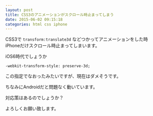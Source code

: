 ```yaml
---
layout: post
title: CSS3のアニメーションがスクロール時止まってしまう
date: 2015-06-02 09:15:18
categories: html css iphone
---
```

<!-- {% raw %} -->
<p>CSS3で <code>transform:translate3d</code> などつかってアニメーションをした時<br>
iPhoneだけスクロール時止まってしまいます。</p>

<p>iOS6時代でしょうか</p>

<pre><code>-webkit-transform-style: preserve-3d;
</code></pre>

<p>この指定でなおったみたいですが、現在はダメそうです。</p>

<p>ちなみにAndroidだと問題なく動いています。</p>

<p>対応策はあるのでしょうか？</p>

<p>よろしくお願い致します。</p>
<!-- {% endraw %} -->
